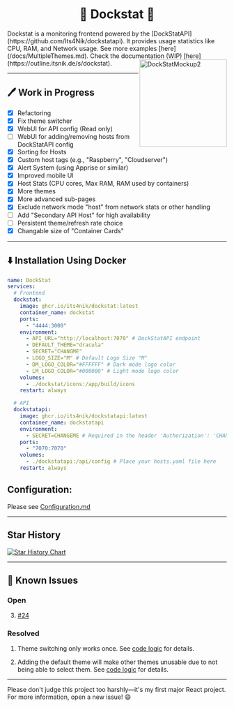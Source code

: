 <h1 align="center">🐳 Dockstat 🐳</h1>
<p align="left">
  Dockstat is a monitoring frontend powered 
  by the [DockStatAPI](https://github.com/Its4Nik/dockstatapi). 
  It provides usage statistics like CPU, RAM, and Network usage.
  See more examples [here](/docs/MultipleThemes.md).
  Check the documentation (WIP) [here](https://outline.itsnik.de/s/dockstat).
  <img align="right" src="https://github.com/user-attachments/assets/9e8728ee-95a7-4946-91af-fbd535c3f86d" width="200" alt="DockStatMockup2" />
</p>

---

## 🖊️ Work in Progress

- [X] Refactoring
- [X] Fix theme switcher
- [X] WebUI for API config (Read only)
- [ ] WebUI for adding/removing hosts from DockStatAPI config
- [X] Sorting for Hosts
- [X] Custom host tags (e.g., "Raspberry", "Cloudserver")
- [X] Alert System (using Apprise or similar)
- [X] Improved mobile UI
- [X] Host Stats (CPU cores, Max RAM, RAM used by containers)
- [X] More themes
- [X] More advanced sub-pages
- [X] Exclude network mode "host" from network stats or other handling
- [ ] Add "Secondary API Host" for high availability
- [ ] Persistent theme/refresh rate choice
- [X] Changable size of "Container Cards"

---

## ⬇️ Installation Using Docker

```yaml
name: DockStat
services:
  # Frontend
  dockstat:
    image: ghcr.io/its4nik/dockstat:latest
    container_name: dockstat
    ports:
      - "4444:3000"
    environment:
      - API_URL="http://localhost:7070" # DockStatAPI endpoint
      - DEFAULT_THEME="dracula"
      - SECRET="CHANGME"
      - LOGO_SIZE="M" # Default Logo Size "M"
      - DM_LOGO_COLOR="#FFFFFF" # Dark mode logo color
      - LM_LOGO_COLOR="#000000" # Light mode logo color
    volumes:
      - ./dockstat/icons:/app/build/icons
    restart: always

  # API
  dockstatapi:
    image: ghcr.io/its4nik/dockstatapi:latest
    container_name: dockstatapi
    environment:
      - SECRET=CHANGEME # Required in the header 'Authorization': 'CHANGEME'
    ports:
      - "7070:7070"
    volumes:
      - ./dockstatapi:/api/config # Place your hosts.yaml file here
    restart: always
```

## Configuration:

Please see [Configuration.md](/docs/Configuration.md)

---

## Star History

[![Star History Chart](https://api.star-history.com/svg?repos=its4nik/dockstat,its4nik/dockstatapi&type=Date)](https://star-history.com/#its4nik/dockstat&its4nik/dockstatapi&Date)

---

## 🚫 Known Issues

### Open

3. [#24](https://github.com/Its4Nik/dockstat/issues/24)

### Resolved

1. Theme switching only works once. See [code logic](/docs/known-issues.md#-----1-theme-switching-bug) for details.

2. Adding the default theme will make other themes unusable due to not being able to select them. See [code logic](/docs/known-issues.md#-----2-theme-unavailability-issue) for details.
---

Please don't judge this project too harshly—it's my first major React project. For more information, open a new issue! 😄
